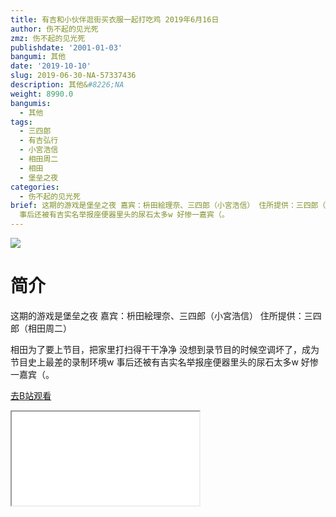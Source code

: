 ```yaml
---
title: 有吉和小伙伴逛街买衣服一起打吃鸡 2019年6月16日
author: 伤不起的见光死
zmz: 伤不起的见光死
publishdate: '2001-01-03'
bangumi: 其他
date: '2019-10-10'
slug: 2019-06-30-NA-57337436
description: 其他&#8226;NA
weight: 8990.0
bangumis:
  - 其他
tags:
  - 三四郎
  - 有吉弘行
  - 小宮浩信
  - 相田周二
  - 相田
  - 堡垒之夜
categories:
  - 伤不起的见光死
brief: 这期的游戏是堡垒之夜 嘉宾：枡田絵理奈、三四郎（小宮浩信） 住所提供：三四郎（相田周二） 相田为了要上节目，把家里打扫得干干净净 没想到录节目的时候空调坏了，成为节目史上最差的录制环境w
  事后还被有吉实名举报座便器里头的尿石太多w 好惨一嘉宾（。
---
```

![](https://raw.githubusercontent.com/tcgriffith/owaraisite/master/static/tmpimg/99265e00c407b35e6149e27167d2a0616b9a18b2.png.480.jpg)
# 简介  
这期的游戏是堡垒之夜
嘉宾：枡田絵理奈、三四郎（小宮浩信）
住所提供：三四郎（相田周二）

相田为了要上节目，把家里打扫得干干净净
没想到录节目的时候空调坏了，成为节目史上最差的录制环境w
事后还被有吉实名举报座便器里头的尿石太多w
好惨一嘉宾（。  

[去B站观看](https://www.bilibili.com/video/av57337436/)
<div class ="resp-container"><iframe class="testiframe" src="//player.bilibili.com/player.html?aid=57337436"", scrolling="no", allowfullscreen="true" > </iframe></div> 
